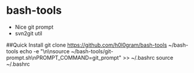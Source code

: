 # bash-tools

- Nice git prompt
- svn2git util

##Quick Install
    git clone https://github.com/h0l0gram/bash-tools ~/bash-tools
    echo -e "\n\nsource ~/bash-tools/git-prompt.sh\nPROMPT_COMMAND=git_prompt" >> ~/.bashrc
    source ~/.bashrc


